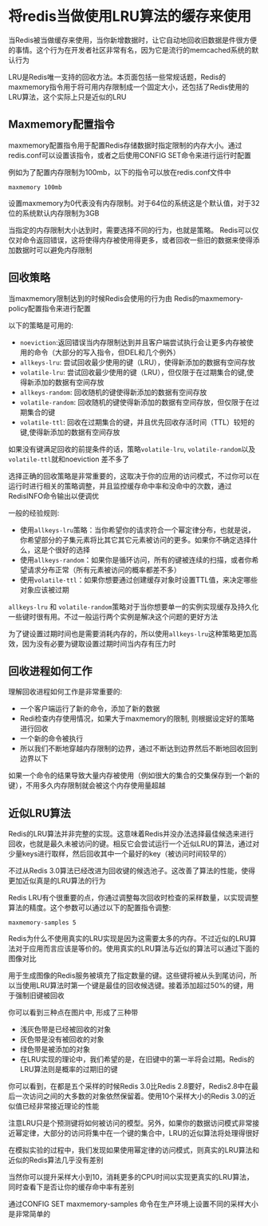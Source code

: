 #   将redis当做使用LRU算法的缓存来使用

当Redis被当做缓存来使用，当你新增数据时，让它自动地回收旧数据是件很方便的事情。这个行为在开发者社区非常有名，因为它是流行的memcached系统的默认行为

LRU是Redis唯一支持的回收方法。本页面包括一些常规话题，Redis的maxmemory指令用于将可用内存限制成一个固定大小，还包括了Redis使用的LRU算法，这个实际上只是近似的LRU

##  Maxmemory配置指令

maxmemory配置指令用于配置Redis存储数据时指定限制的内存大小。通过redis.conf可以设置该指令，或者之后使用CONFIG SET命令来进行运行时配置

例如为了配置内存限制为100mb，以下的指令可以放在redis.conf文件中
```
maxmemory 100mb
```

设置maxmemory为0代表没有内存限制。对于64位的系统这是个默认值，对于32位的系统默认内存限制为3GB

当指定的内存限制大小达到时，需要选择不同的行为，也就是策略。 Redis可以仅仅对命令返回错误，这将使得内存被使用得更多，或者回收一些旧的数据来使得添加数据时可以避免内存限制

##  回收策略

当maxmemory限制达到的时候Redis会使用的行为由 Redis的maxmemory-policy配置指令来进行配置

以下的策略是可用的:
-   `noeviction`:返回错误当内存限制达到并且客户端尝试执行会让更多内存被使用的命令（大部分的写入指令，但DEL和几个例外）
-   `allkeys-lru`: 尝试回收最少使用的键（LRU），使得新添加的数据有空间存放
-   `volatile-lru`: 尝试回收最少使用的键（LRU），但仅限于在过期集合的键,使得新添加的数据有空间存放
-   `allkeys-random`: 回收随机的键使得新添加的数据有空间存放
-   `volatile-random`: 回收随机的键使得新添加的数据有空间存放，但仅限于在过期集合的键
-   `volatile-ttl`: 回收在过期集合的键，并且优先回收存活时间（TTL）较短的键,使得新添加的数据有空间存放

如果没有键满足回收的前提条件的话，策略`volatile-lru`, `volatile-random`以及`volatile-ttl`就和noeviction 差不多了

选择正确的回收策略是非常重要的，这取决于你的应用的访问模式，不过你可以在运行时进行相关的策略调整，并且监控缓存命中率和没命中的次数，通过RedisINFO命令输出以便调优

一般的经验规则:
-   使用`allkeys-lru`策略：当你希望你的请求符合一个幂定律分布，也就是说，你希望部分的子集元素将比其它其它元素被访问的更多。如果你不确定选择什么，这是个很好的选择
-   使用`allkeys-random`：如果你是循环访问，所有的键被连续的扫描，或者你希望请求分布正常（所有元素被访问的概率都差不多）
-   使用`volatile-ttl`：如果你想要通过创建缓存对象时设置TTL值，来决定哪些对象应该被过期

`allkeys-lru` 和 `volatile-random`策略对于当你想要单一的实例实现缓存及持久化一些键时很有用。不过一般运行两个实例是解决这个问题的更好方法

为了键设置过期时间也是需要消耗内存的，所以使用`allkeys-lru`这种策略更加高效，因为没有必要为键取设置过期时间当内存有压力时

##  回收进程如何工作

理解回收进程如何工作是非常重要的:
-   一个客户端运行了新的命令，添加了新的数据
-   Redi检查内存使用情况，如果大于maxmemory的限制, 则根据设定好的策略进行回收
-   一个新的命令被执行
-   所以我们不断地穿越内存限制的边界，通过不断达到边界然后不断地回收回到边界以下

如果一个命令的结果导致大量内存被使用（例如很大的集合的交集保存到一个新的键），不用多久内存限制就会被这个内存使用量超越

##  近似LRU算法

Redis的LRU算法并非完整的实现。这意味着Redis并没办法选择最佳候选来进行回收，也就是最久未被访问的键。相反它会尝试运行一个近似LRU的算法，通过对少量keys进行取样，然后回收其中一个最好的key（被访问时间较早的）

不过从Redis 3.0算法已经改进为回收键的候选池子。这改善了算法的性能，使得更加近似真是的LRU算法的行为

Redis LRU有个很重要的点，你通过调整每次回收时检查的采样数量，以实现调整算法的精度。这个参数可以通过以下的配置指令调整:
```
maxmemory-samples 5
```

Redis为什么不使用真实的LRU实现是因为这需要太多的内存。不过近似的LRU算法对于应用而言应该是等价的。使用真实的LRU算法与近似的算法可以通过下面的图像对比

用于生成图像的Redis服务被填充了指定数量的键。这些键将被从头到尾访问，所以当使用LRU算法时第一个键是最佳的回收候选键。接着添加超过50%的键，用于强制旧键被回收

你可以看到三种点在图片中, 形成了三种带
-   浅灰色带是已经被回收的对象
-   灰色带是没有被回收的对象
-   绿色带是被添加的对象
-   在LRU实现的理论中，我们希望的是，在旧键中的第一半将会过期。Redis的LRU算法则是概率的过期旧的键

你可以看到，在都是五个采样的时候Redis 3.0比Redis 2.8要好，Redis2.8中在最后一次访问之间的大多数的对象依然保留着。使用10个采样大小的Redis 3.0的近似值已经非常接近理论的性能

注意LRU只是个预测键将如何被访问的模型。另外，如果你的数据访问模式非常接近幂定律，大部分的访问将集中在一个键的集合中，LRU的近似算法将处理得很好

在模拟实验的过程中，我们发现如果使用幂定律的访问模式，则真实的LRU算法和近似的Redis算法几乎没有差别

当然你可以提升采样大小到10，消耗更多的CPU时间以实现更真实的LRU算法，同时查看下是否让你的缓存命中率有差别

通过CONFIG SET maxmemory-samples 命令在生产环境上设置不同的采样大小是非常简单的